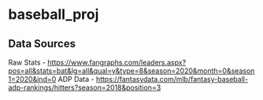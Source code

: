 # baseball_proj

## Data Sources
Raw Stats - https://www.fangraphs.com/leaders.aspx?pos=all&stats=bat&lg=all&qual=y&type=8&season=2020&month=0&season1=2020&ind=0
ADP Data - https://fantasydata.com/mlb/fantasy-baseball-adp-rankings/hitters?season=2018&position=3

